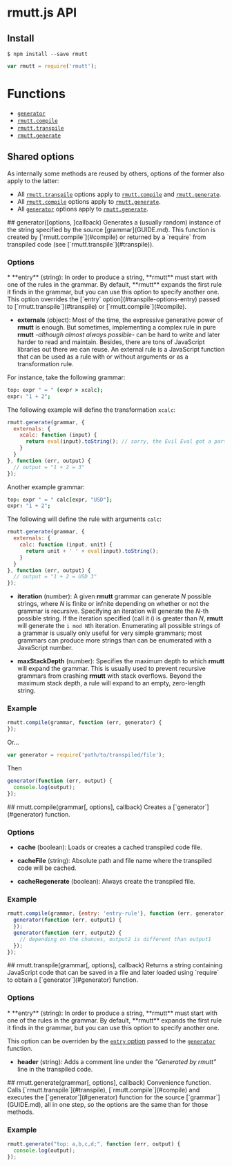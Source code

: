 # rmutt.js API

## Install

    $ npm install --save rmutt

``` javascript
var rmutt = require('rmutt');
```

# Functions

* [`generator`](#generator)
* [`rmutt.compile`](#compile)
* [`rmutt.transpile`](#transpile)
* [`rmutt.generate`](#generate)

## Shared options

As internally some methods are reused by others, options of the former also apply to the latter:

* All [`rmutt.transpile`](#transpile) options apply to [`rmutt.compile`](#compile) and [`rmutt.generate`](#generate).
* All [`rmutt.compile`](#compile) options apply to [`rmutt.generate`](#generate).
* All [`generator`](#generator) options apply to [`rmutt.generate`](#generate).

<a name="generator" />
## generator([options, ]callback)
Generates a (usually random) instance of the string specified by the source [grammar](GUIDE.md). This function is created by [`rmutt.compile`](#compile) or returned by a `require` from transpiled code (see [`rmutt.transpile`](#transpile)).

### Options

<a name="generator-options-entry" />
* **entry** (string):
In order to produce a string, **rmutt** must start with one of the rules in the grammar. By default, **rmutt** expands the first rule it finds in the grammar, but you can use this option to specify another one. This option overrides the [`entry` option](#transpile-options-entry) passed to
[`rmutt.transpile`](#transpile) or [`rmutt.compile`](#compile).

* **externals** (object):
Most of the time, the expressive generative power of **rmutt** is enough.
But sometimes, implementing a complex rule in pure **rmutt**
*-although almost always possible-* can be hard to write
and later harder to read and maintain.
Besides, there are tons of JavaScript libraries out there we can reuse.
An external rule is a JavaScript function that can be used
as a rule with or without arguments or as a transformation rule.

For instance, take the following grammar:
``` coffeescript
top: expr " = " (expr > xcalc);
expr: "1 + 2";
```
The following example will define the transformation `xcalc`:
``` javascript
rmutt.generate(grammar, {
  externals: {
    xcalc: function (input) {
      return eval(input).toString(); // sorry, the Evil Eval got a part in this story
    }
  }
}, function (err, output) {
  // output = "1 + 2 = 3"
});
```

Another example grammar:
``` coffeescript
top: expr " = " calc[expr, "USD"];
expr: "1 + 2";
```
The following will define the rule with arguments `calc`:
``` javascript
rmutt.generate(grammar, {
  externals: {
    calc: function (input, unit) {
      return unit + ' ' + eval(input).toString();
    }
  }
}, function (err, output) {
  // output = "1 + 2 = USD 3"
});
```

* **iteration** (number):
A given **rmutt** grammar can generate *N* possible strings, where *N* is finite or infnite depending on whether or not the grammar is recursive. Specifying an iteration will generate the *N*-th possible string. If the iteration specified (call it *i*) is greater than *N*, **rmutt** will generate the `i mod N`th iteration. Enumerating all possible strings of a grammar is usually only useful for very simple grammars; most grammars can produce more strings than can be enumerated with a JavaScript number.

* **maxStackDepth** (number):
Specifies the maximum depth to which **rmutt** will expand the grammar. This is usually used to prevent recursive grammars from crashing **rmutt** with stack overflows. Beyond the maximum stack depth, a rule will expand to an empty, zero-length string.

### Example

``` javascript
rmutt.compile(grammar, function (err, generator) {
});
```
Or...
``` javascript
var generator = require('path/to/transpiled/file');
```
Then
``` javascript
generator(function (err, output) {
  console.log(output);
});
```

<a name="compile" />
## rmutt.compile(grammar[, options], callback)
Creates a [`generator`](#generator) function.

### Options

* **cache** (boolean):
Loads or creates a cached transpiled code file.

* **cacheFile** (string):
Absolute path and file name where the transpiled code will be cached.

* **cacheRegenerate** (boolean):
Always create the transpiled file.

### Example

``` javascript
rmutt.compile(grammar, {entry: 'entry-rule'}, function (err, generator) {
  generator(function (err, output1) {
  });
  generator(function (err, output2) {
    // depending on the chances, output2 is different than output1
  });
});
```

<a name="transpile" />
## rmutt.transpile(grammar[, options], callback)
Returns a string containing JavaScript code that can be saved in a file and later loaded using `require` to obtain a [`generator`](#generator) function.

### Options

<a name="transpile-options-entry" />
* **entry** (string):
In order to produce a string, **rmutt** must start with one of the rules in the grammar. By default, **rmutt** expands the first rule it finds in the grammar, but you can use this option to specify another one.

This option can be overriden by the [`entry` option](#generator-options-entry) passed to
the [`generator`](#generator) function.

* **header** (string):
Adds a comment line under the *"Generated by rmutt"* line in the transpiled code.

<a name="generate" />
## rmutt.generate(grammar[, options], callback)
Convenience function. Calls [`rmutt.transpile`](#transpile), [`rmutt.compile`](#compile) and executes the [`generator`](#generator) function for the source [`grammar`](GUIDE.md), all in one step, so the options are the same than for those methods.

### Example

``` javascript
rmutt.generate("top: a,b,c,d;", function (err, output) {
  console.log(output);
});
```

